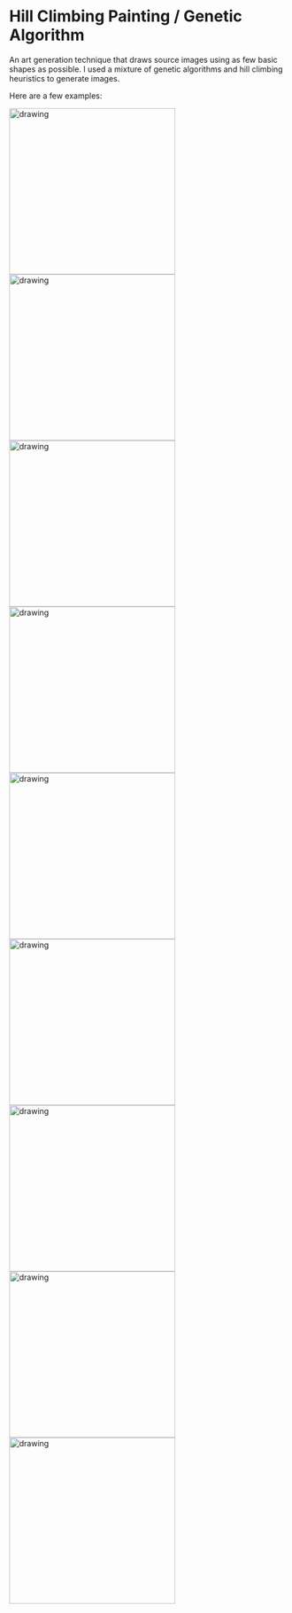 
# Hill Climbing Painting / Genetic Algorithm
An art generation technique that draws source images using as few basic shapes as possible. 
I used a mixture of genetic algorithms and hill climbing heuristics to generate images.

 
Here are a few examples: 

<img src="https://i.imgur.com/a0k7ReD.png" alt="drawing" width="300px"/>
<img src="https://i.imgur.com/du9yAfX.jpg" alt="drawing" width="300px"/>
</br>

<img src="https://i.imgur.com/p2natTo.png" alt="drawing" width="300px"/>
<img src="https://i.imgur.com/5JAYcBA.jpg" alt="drawing" width="300px"/>
</br>

<img src="https://i.imgur.com/OoSTxIH.png" alt="drawing" width="300px"/>
<img src="https://i.imgur.com/bCbZkiL.png" alt="drawing" width="300px"/>
<img src="https://i.imgur.com/VbXLOls.jpg" alt="drawing" width="300px"/>
</br>

<img src="https://i.imgur.com/IFHTojh.jpg" alt="drawing" width="300px"/>
<img src="https://i.imgur.com/NLdaAoN.png" alt="drawing" width="300px"/>
 
 







